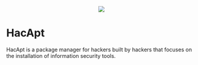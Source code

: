 
<div style="text-align:center">
<img src="https://user-images.githubusercontent.com/14183473/44804498-1b320e00-ab87-11e8-868d-cfa0c7058a0b.png">
</div>

# HacApt

HacApt is a package manager for hackers built by hackers that focuses on the installation of information security tools.